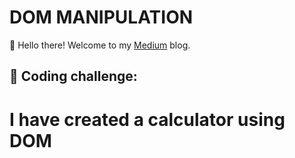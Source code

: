# DOM MANIPULATION

👋 Hello there! Welcome to my [Medium](https://medium.com/@rithickshival16) blog.

## 📝 Coding challenge:
# I have created a calculator using DOM
